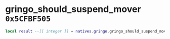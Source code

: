 # gringo_should_suspend_mover `0x5CFBF505`

```lua
local result --[[ integer ]] = natives.gringo.gringo_should_suspend_mover(_unk0 --[[ integer ]])
```